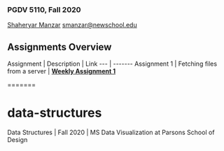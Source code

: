 

### PGDV 5110, Fall 2020

[Shaheryar Manzar](https://github.com/shmanzar) 
[smanzar@newschool.edu](mailto:smanzar@newshcool.edu)


## Assignments Overview

Assignment | Description | Link 
--- | -------
Assignment 1 | Fetching files from a server | **[Weekly Assignment 1](https://github.com/shmanzar/data-structures/blob/master/weekly-assignment-01/README.md)**


=======
# data-structures
Data Structures | Fall 2020 | MS Data Visualization at Parsons School of Design

